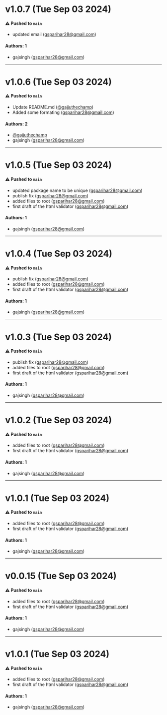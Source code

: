 # v1.0.7 (Tue Sep 03 2024)

#### ⚠️ Pushed to `main`

- updated email (gsparihar28@gmail.com)

#### Authors: 1

- gajsingh (gsparihar28@gmail.com)

---

# v1.0.6 (Tue Sep 03 2024)

#### ⚠️ Pushed to `main`

- Update README.md ([@gajjuthechamp](https://github.com/gajjuthechamp))
- Added some formating (gsparihar28@gmail.com)

#### Authors: 2

- [@gajjuthechamp](https://github.com/gajjuthechamp)
- gajsingh (gsparihar28@gmail.com)

---

# v1.0.5 (Tue Sep 03 2024)

#### ⚠️ Pushed to `main`

- updated package name to be unique (gsparihar28@gmail.com)
- publish fix (gsparihar28@gmail.com)
- added files to root (gsparihar28@gmail.com)
- first draft of the html validator (gsparihar28@gmail.com)

#### Authors: 1

- gajsingh (gsparihar28@gmail.com)

---

# v1.0.4 (Tue Sep 03 2024)

#### ⚠️ Pushed to `main`

- publish fix (gsparihar28@gmail.com)
- added files to root (gsparihar28@gmail.com)
- first draft of the html validator (gsparihar28@gmail.com)

#### Authors: 1

- gajsingh (gsparihar28@gmail.com)

---

# v1.0.3 (Tue Sep 03 2024)

#### ⚠️ Pushed to `main`

- publish fix (gsparihar28@gmail.com)
- added files to root (gsparihar28@gmail.com)
- first draft of the html validator (gsparihar28@gmail.com)

#### Authors: 1

- gajsingh (gsparihar28@gmail.com)

---

# v1.0.2 (Tue Sep 03 2024)

#### ⚠️ Pushed to `main`

- added files to root (gsparihar28@gmail.com)
- first draft of the html validator (gsparihar28@gmail.com)

#### Authors: 1

- gajsingh (gsparihar28@gmail.com)

---

# v1.0.1 (Tue Sep 03 2024)

#### ⚠️ Pushed to `main`

- added files to root (gsparihar28@gmail.com)
- first draft of the html validator (gsparihar28@gmail.com)

#### Authors: 1

- gajsingh (gsparihar28@gmail.com)

---

# v0.0.15 (Tue Sep 03 2024)

#### ⚠️ Pushed to `main`

- added files to root (gsparihar28@gmail.com)
- first draft of the html validator (gsparihar28@gmail.com)

#### Authors: 1

- gajsingh (gsparihar28@gmail.com)

---

# v1.0.1 (Tue Sep 03 2024)

#### ⚠️ Pushed to `main`

- added files to root (gsparihar28@gmail.com)
- first draft of the html validator (gsparihar28@gmail.com)

#### Authors: 1

- gajsingh (gsparihar28@gmail.com)
